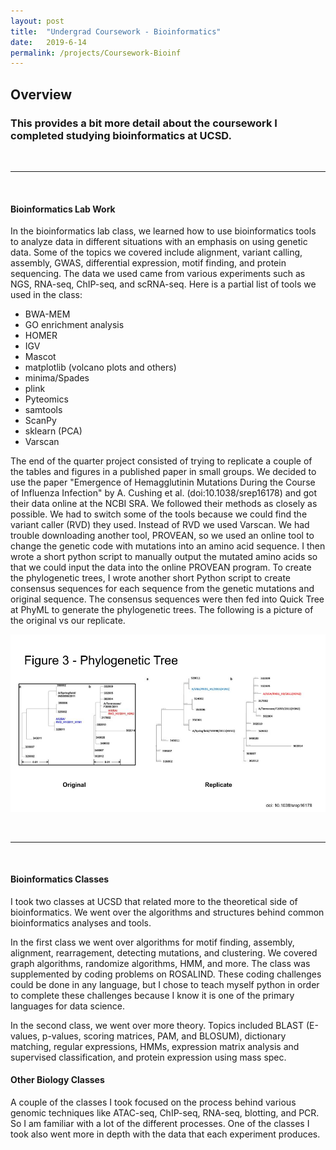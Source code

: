 ```yaml
---
layout: post
title:  "Undergrad Coursework - Bioinformatics"
date:   2019-6-14
permalink: /projects/Coursework-Bioinf
---
```


## Overview
### This provides a bit more detail about the coursework I completed studying bioinformatics at UCSD.

&nbsp;

---

&nbsp;

#### Bioinformatics Lab Work

In the bioinformatics lab class, we learned how to use bioinformatics tools to
analyze data in different situations with an emphasis on using genetic data.
Some of the topics we covered include alignment, variant calling, assembly,
GWAS, differential expression, motif finding, and protein sequencing. The data
we used came from various experiments such as NGS, RNA-seq, ChIP-seq, and scRNA-seq.
Here is a partial list of tools we used in the class:
- BWA-MEM
- GO enrichment analysis
- HOMER
- IGV
- Mascot
- matplotlib (volcano plots and others)
- minima/Spades
- plink
- Pyteomics
- samtools
- ScanPy
- sklearn (PCA)
- Varscan

The end of the quarter project consisted of trying to replicate a couple of the
tables and figures in a published paper in small groups. We decided to use the
paper "Emergence of Hemagglutinin Mutations During the Course of Influenza
Infection" by A. Cushing et al. (doi:10.1038/srep16178) and got their data
online at the NCBI SRA. We followed their methods as closely as possible. We had
to switch some of the tools because we could find the variant caller (RVD) they
used. Instead of RVD we used Varscan. We had trouble downloading another tool,
PROVEAN, so we used an online tool to change the genetic code with mutations
into an amino acid sequence. I then wrote a short python script to manually
output the mutated amino acids so that we could input the data into the online
PROVEAN program. To create the phylogenetic trees, I wrote another short Python
script to create consensus sequences for each sequence from the genetic
mutations and original sequence. The consensus sequences were then fed into
Quick Tree at PhyML to generate the phylogenetic trees. The following is a
picture of the original vs our replicate.

![Image from my end of year project. Original vs Duplicate](/projects/CSE185-proj.jpg)

&nbsp;

---

&nbsp;

#### Bioinformatics Classes

I took two classes at UCSD that related more to the theoretical side of
bioinformatics. We went over the algorithms and structures behind common
bioinformatics analyses and tools.

In the first class we went over algorithms for motif finding, assembly,
alignment, rearragement, detecting mutations, and clustering. We covered graph
algorithms, randomize algorithms, HMM, and more. The class was supplemented by
coding problems on ROSALIND. These coding challenges could be done in any
language, but I chose to teach myself python in order to complete these
challenges because I know it is one of the primary languages for data science.

In the second class, we went over more theory. Topics included BLAST (E-values,
p-values, scoring matrices, PAM, and BLOSUM), dictionary matching, regular
expressions, HMMs, expression matrix analysis and supervised classification, and
protein expression using mass spec.

#### Other Biology Classes

A couple of the classes I took focused on the process behind various genomic
techniques like ATAC-seq, ChIP-seq, RNA-seq, blotting, and PCR. So I am familiar
with a lot of the different processes. One of the classes I took also went more
in depth with the data that each experiment produces.
